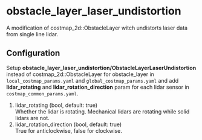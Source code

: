 # obstacle_layer_laser_undistortion
A modification of costmap_2d::ObstacleLayer witch undistorts laser data from single line lidar.
## Configuration
Setup **obstacle_layer_laser_undistortion/ObstacleLayerLaserUndistortion** instead of costmap_2d::ObstacleLayer for obstacle_layer in `local_costmap_params.yaml` and `global_costmap_params.yaml` and add **lidar_rotating** and **lidar_rotation_direction** param for each lidar sensor in `costmap_common_params.yaml`.  
1. lidar_rotating (bool, default: true)  
Whether the lidar is rotating. Mechanical lidars are rotating while solid lidars are not.  
2. lidar_rotation_direction (bool, default: true)  
True for anticlockwise, false for clockwise.